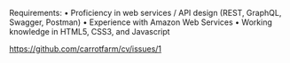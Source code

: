 Requirements:
• Proficiency in web services / API design (REST, GraphQL, Swagger, Postman)
• Experience with Amazon Web Services
• Working knowledge in HTML5, CSS3, and Javascript

https://github.com/carrotfarm/cv/issues/1


